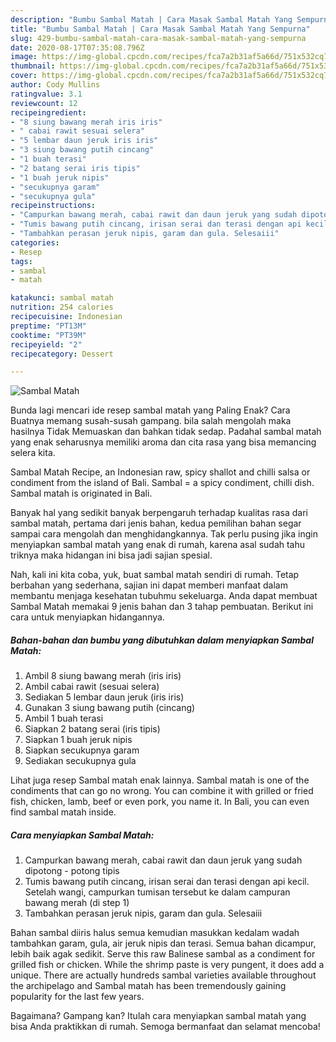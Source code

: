 ```yaml
---
description: "Bumbu Sambal Matah | Cara Masak Sambal Matah Yang Sempurna"
title: "Bumbu Sambal Matah | Cara Masak Sambal Matah Yang Sempurna"
slug: 429-bumbu-sambal-matah-cara-masak-sambal-matah-yang-sempurna
date: 2020-08-17T07:35:08.796Z
image: https://img-global.cpcdn.com/recipes/fca7a2b31af5a66d/751x532cq70/sambal-matah-foto-resep-utama.jpg
thumbnail: https://img-global.cpcdn.com/recipes/fca7a2b31af5a66d/751x532cq70/sambal-matah-foto-resep-utama.jpg
cover: https://img-global.cpcdn.com/recipes/fca7a2b31af5a66d/751x532cq70/sambal-matah-foto-resep-utama.jpg
author: Cody Mullins
ratingvalue: 3.1
reviewcount: 12
recipeingredient:
- "8 siung bawang merah iris iris"
- " cabai rawit sesuai selera"
- "5 lembar daun jeruk iris iris"
- "3 siung bawang putih cincang"
- "1 buah terasi"
- "2 batang serai iris tipis"
- "1 buah jeruk nipis"
- "secukupnya garam"
- "secukupnya gula"
recipeinstructions:
- "Campurkan bawang merah, cabai rawit dan daun jeruk yang sudah dipotong - potong tipis"
- "Tumis bawang putih cincang, irisan serai dan terasi dengan api kecil. Setelah wangi, campurkan tumisan tersebut ke dalam campuran bawang merah (di step 1)"
- "Tambahkan perasan jeruk nipis, garam dan gula. Selesaiii"
categories:
- Resep
tags:
- sambal
- matah

katakunci: sambal matah 
nutrition: 254 calories
recipecuisine: Indonesian
preptime: "PT13M"
cooktime: "PT39M"
recipeyield: "2"
recipecategory: Dessert

---
```



![Sambal Matah](https://img-global.cpcdn.com/recipes/fca7a2b31af5a66d/751x532cq70/sambal-matah-foto-resep-utama.jpg)

Bunda lagi mencari ide resep sambal matah yang Paling Enak? Cara Buatnya memang susah-susah gampang. bila salah mengolah maka hasilnya Tidak Memuaskan dan bahkan tidak sedap. Padahal sambal matah yang enak seharusnya memiliki aroma dan cita rasa yang bisa memancing selera kita.

Sambal Matah Recipe, an Indonesian raw, spicy shallot and chilli salsa or condiment from the island of Bali. Sambal = a spicy condiment, chilli dish. Sambal matah is originated in Bali.

Banyak hal yang sedikit banyak berpengaruh terhadap kualitas rasa dari sambal matah, pertama dari jenis bahan, kedua pemilihan bahan segar sampai cara mengolah dan menghidangkannya. Tak perlu pusing jika ingin menyiapkan sambal matah yang enak di rumah, karena asal sudah tahu triknya maka hidangan ini bisa jadi sajian spesial.


Nah, kali ini kita coba, yuk, buat sambal matah sendiri di rumah. Tetap berbahan yang sederhana, sajian ini dapat memberi manfaat dalam membantu menjaga kesehatan tubuhmu sekeluarga. Anda dapat membuat Sambal Matah memakai 9 jenis bahan dan 3 tahap pembuatan. Berikut ini cara untuk menyiapkan hidangannya.

<!--inarticleads1-->

##### Bahan-bahan dan bumbu yang dibutuhkan dalam menyiapkan Sambal Matah:

1. Ambil 8 siung bawang merah (iris iris)
1. Ambil  cabai rawit (sesuai selera)
1. Sediakan 5 lembar daun jeruk (iris iris)
1. Gunakan 3 siung bawang putih (cincang)
1. Ambil 1 buah terasi
1. Siapkan 2 batang serai (iris tipis)
1. Siapkan 1 buah jeruk nipis
1. Siapkan secukupnya garam
1. Sediakan secukupnya gula


Lihat juga resep Sambal matah enak lainnya. Sambal matah is one of the condiments that can go no wrong. You can combine it with grilled or fried fish, chicken, lamb, beef or even pork, you name it. In Bali, you can even find sambal matah inside. 

<!--inarticleads2-->

##### Cara menyiapkan Sambal Matah:

1. Campurkan bawang merah, cabai rawit dan daun jeruk yang sudah dipotong - potong tipis
1. Tumis bawang putih cincang, irisan serai dan terasi dengan api kecil. Setelah wangi, campurkan tumisan tersebut ke dalam campuran bawang merah (di step 1)
1. Tambahkan perasan jeruk nipis, garam dan gula. Selesaiii


Bahan sambal diiris halus semua kemudian masukkan kedalam wadah tambahkan garam, gula, air jeruk nipis dan terasi. Semua bahan dicampur, lebih baik agak sedikit. Serve this raw Balinese sambal as a condiment for grilled fish or chicken. While the shrimp paste is very pungent, it does add a unique. There are actually hundreds sambal varieties available throughout the archipelago and Sambal matah has been tremendously gaining popularity for the last few years. 

Bagaimana? Gampang kan? Itulah cara menyiapkan sambal matah yang bisa Anda praktikkan di rumah. Semoga bermanfaat dan selamat mencoba!
